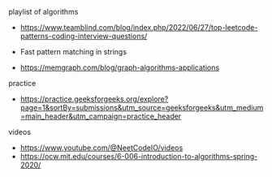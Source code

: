 playlist of algorithms

- https://www.teamblind.com/blog/index.php/2022/06/27/top-leetcode-patterns-coding-interview-questions/

- Fast pattern matching in strings 

- https://memgraph.com/blog/graph-algorithms-applications


practice 

- https://practice.geeksforgeeks.org/explore?page=1&sortBy=submissions&utm_source=geeksforgeeks&utm_medium=main_header&utm_campaign=practice_header

videos

 - https://www.youtube.com/@NeetCodeIO/videos
 - https://ocw.mit.edu/courses/6-006-introduction-to-algorithms-spring-2020/

